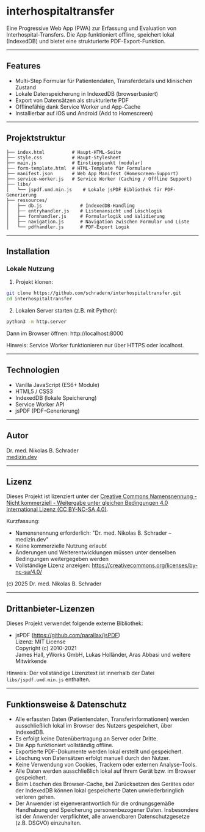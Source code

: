 # interhospitaltransfer

Eine Progressive Web App (PWA) zur Erfassung und Evaluation von Interhospital-Transfers.
Die App funktioniert offline, speichert lokal (IndexedDB) und bietet eine strukturierte PDF-Export-Funktion.

---

## Features

- Multi-Step Formular für Patientendaten, Transferdetails und klinischen Zustand
- Lokale Datenspeicherung in IndexedDB (browserbasiert)
- Export von Datensätzen als strukturierte PDF
- Offlinefähig dank Service Worker und App-Cache
- Installierbar auf iOS und Android (Add to Homescreen)

---

## Projektstruktur

```
├── index.html          # Haupt-HTML-Seite
├── style.css           # Haupt-Stylesheet
├── main.js             # Einstiegspunkt (modular)
├── form-template.html  # HTML-Template für Formulare
├── manifest.json       # Web App Manifest (Homescreen-Support)
├── service-worker.js   # Service Worker (Caching / Offline Support)
├── libs/
│   └── jspdf.umd.min.js    # Lokale jsPDF Bibliothek für PDF-Generierung
├── ressources/
│   ├── db.js              # IndexedDB-Handling
│   ├── entryhandler.js    # Listenansicht und Löschlogik
│   ├── formhandler.js     # Formularlogik und Validierung
│   ├── navigation.js      # Navigation zwischen Formular und Liste
│   └── pdfhandler.js      # PDF-Export Logik
```

---

## Installation

### Lokale Nutzung

1. Projekt klonen:

```bash
git clone https://github.com/schradern/interhospitaltransfer.git
cd interhospitaltransfer
```

2. Lokalen Server starten (z.B. mit Python):

```bash
python3 -m http.server
```

Dann im Browser öffnen: http://localhost:8000

Hinweis: Service Worker funktionieren nur über HTTPS oder localhost.

---

## Technologien

- Vanilla JavaScript (ES6+ Module)
- HTML5 / CSS3
- IndexedDB (lokale Speicherung)
- Service Worker API
- jsPDF (PDF-Generierung)

---

## Autor

Dr. med. Nikolas B. Schrader  
[medizin.dev](https://www.medizin.dev)

---

## Lizenz

Dieses Projekt ist lizenziert unter der [Creative Commons Namensnennung - Nicht kommerziell - Weitergabe unter gleichen Bedingungen 4.0 International Lizenz (CC BY-NC-SA 4.0)](https://creativecommons.org/licenses/by-nc-sa/4.0/).

Kurzfassung:
- Namensnennung erforderlich: "Dr. med. Nikolas B. Schrader – medizin.dev"
- Keine kommerzielle Nutzung erlaubt
- Änderungen und Weiterentwicklungen müssen unter denselben Bedingungen weitergegeben werden
- Vollständige Lizenz anzeigen: https://creativecommons.org/licenses/by-nc-sa/4.0/

(c) 2025 Dr. med. Nikolas B. Schrader

---

## Drittanbieter-Lizenzen

Dieses Projekt verwendet folgende externe Bibliothek:

- jsPDF (https://github.com/parallax/jsPDF)  
  Lizenz: MIT License  
  Copyright (c) 2010-2021  
  James Hall, yWorks GmbH, Lukas Holländer, Aras Abbasi und weitere Mitwirkende

Hinweis: Der vollständige Lizenztext ist innerhalb der Datei `libs/jspdf.umd.min.js` enthalten.

---

## Funktionsweise & Datenschutz

- Alle erfassten Daten (Patientendaten, Transferinformationen) werden ausschließlich lokal im Browser des Nutzers gespeichert, über IndexedDB.
- Es erfolgt keine Datenübertragung an Server oder Dritte.
- Die App funktioniert vollständig offline.
- Exportierte PDF-Dokumente werden lokal erstellt und gespeichert.
- Löschung von Datensätzen erfolgt manuell durch den Nutzer.
- Keine Verwendung von Cookies, Trackern oder externen Analyse-Tools.
- Alle Daten werden ausschließlich lokal auf Ihrem Gerät bzw. im Browser gespeichert.
- Beim Löschen des Browser-Cache, bei Zurücksetzen des Gerätes oder der IndexedDB können lokal gespeicherte Daten unwiederbringlich verloren gehen.
- Der Anwender ist eigenverantwortlich für die ordnungsgemäße Handhabung und Speicherung personenbezogener Daten. Insbesondere ist der Anwender verpflichtet, alle anwendbaren Datenschutzgesetze (z.B. DSGVO) einzuhalten.
